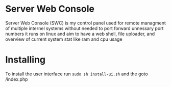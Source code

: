 # Server Web Console

Server Web Console (SWC) is my control panel used for remote managment of multiple internel systems without needed to port forward unnessary port numbers
it runs on linux and aim to have a web shell, file uploader, and overview of current system stat like ram and cpu usage

# Installing 
To install the user interface run <code>sudo sh install-ui.sh</code> and the goto <yourip>/index.php
